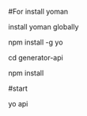 
#For install yoman

install yoman globally

npm install -g yo

cd generator-api

npm install

#start

yo api




